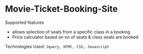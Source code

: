 # Movie-Ticket-Booking-Site

Supported features
* allows selection of seats from a specific class in a booking
* Price calculator based on no of seats & class seats are booked

Technologies Used: `Jquery, HTMl, CSS, Javascript`